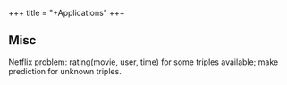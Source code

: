 +++
title = "+Applications"
+++

## Misc
Netflix problem: rating(movie, user, time) for some triples available; make prediction for unknown triples. 
